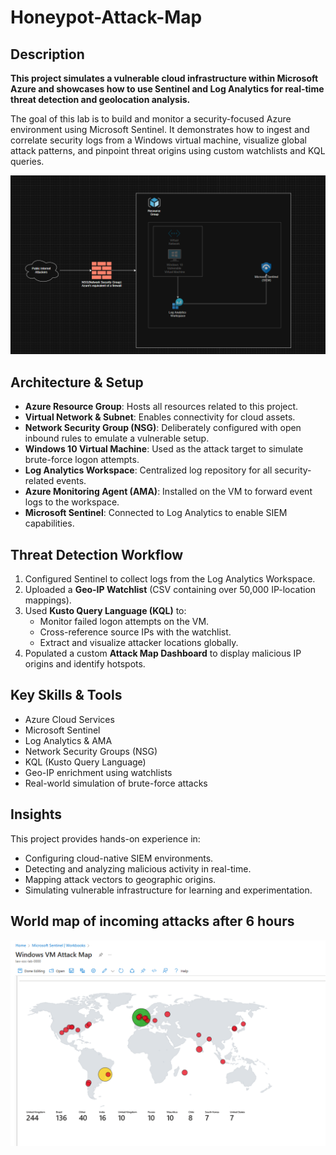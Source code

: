# Honeypot-Attack-Map

## Description

<b>This project simulates a vulnerable cloud infrastructure within Microsoft Azure and showcases how to use Sentinel and Log Analytics for real-time threat detection and geolocation analysis.</b>

The goal of this lab is to build and monitor a security-focused Azure environment using Microsoft Sentinel. It demonstrates how to ingest and correlate security logs from a Windows virtual machine, visualize global attack patterns, and pinpoint threat origins using custom watchlists and KQL queries.

![image alt](https://github.com/KennethyLiang/Honeypot-Attack-Map/blob/5dce31979dd4b07581c6d288f05415db6c73891c/Project%20Layout.png)

## Architecture & Setup

- **Azure Resource Group**: Hosts all resources related to this project.
- **Virtual Network & Subnet**: Enables connectivity for cloud assets.
- **Network Security Group (NSG)**: Deliberately configured with open inbound rules to emulate a vulnerable setup.
- **Windows 10 Virtual Machine**: Used as the attack target to simulate brute-force logon attempts.
- **Log Analytics Workspace**: Centralized log repository for all security-related events.
- **Azure Monitoring Agent (AMA)**: Installed on the VM to forward event logs to the workspace.
- **Microsoft Sentinel**: Connected to Log Analytics to enable SIEM capabilities.

## Threat Detection Workflow

1. Configured Sentinel to collect logs from the Log Analytics Workspace.
2. Uploaded a **Geo-IP Watchlist** (CSV containing over 50,000 IP-location mappings).
3. Used **Kusto Query Language (KQL)** to:
   - Monitor failed logon attempts on the VM.
   - Cross-reference source IPs with the watchlist.
   - Extract and visualize attacker locations globally.
4. Populated a custom **Attack Map Dashboard** to display malicious IP origins and identify hotspots.

## Key Skills & Tools

- Azure Cloud Services  
- Microsoft Sentinel  
- Log Analytics & AMA  
- Network Security Groups (NSG)  
- KQL (Kusto Query Language)  
- Geo-IP enrichment using watchlists  
- Real-world simulation of brute-force attacks  

## Insights

This project provides hands-on experience in:
- Configuring cloud-native SIEM environments.
- Detecting and analyzing malicious activity in real-time.
- Mapping attack vectors to geographic origins.
- Simulating vulnerable infrastructure for learning and experimentation.

## World map of incoming attacks after 6 hours
![image alt](https://github.com/KennethyLiang/Honeypot-Attack-Map/blob/7fabbc3a0f046a13d522687febeaeacea3f93d18/Attack%20Map.png)
